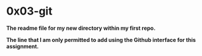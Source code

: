 # 0x03-git

**The readme file for my new directory within my first repo.**

**The line that I am only permitted to add using the Github interface for this assignment.**
